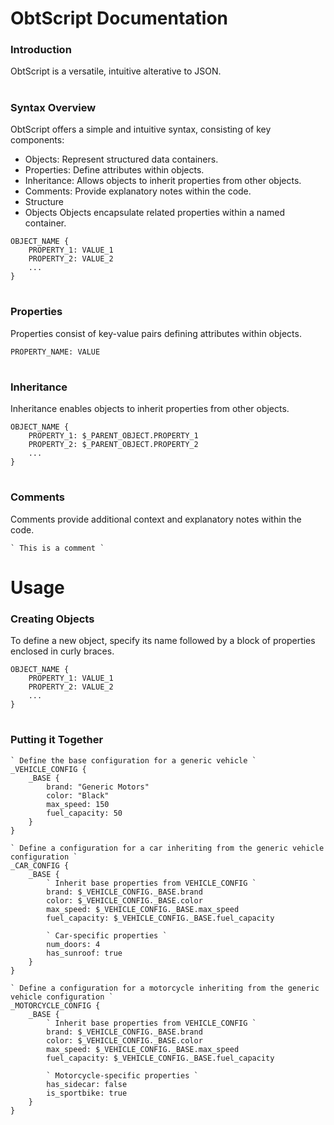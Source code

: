 
# ObtScript Documentation

### Introduction

ObtScript is a versatile, intuitive alterative to JSON. 

#

### Syntax Overview

ObtScript offers a simple and intuitive syntax, consisting of key components:

* Objects: Represent structured data containers.
* Properties: Define attributes within objects.
* Inheritance: Allows objects to inherit properties from other objects.
* Comments: Provide explanatory notes within the code.
* Structure
* Objects
Objects encapsulate related properties within a named container.

```
OBJECT_NAME {
    PROPERTY_1: VALUE_1
    PROPERTY_2: VALUE_2
    ...
}
```

#

### Properties

Properties consist of key-value pairs defining attributes within objects.

```
PROPERTY_NAME: VALUE
```

#

### Inheritance

Inheritance enables objects to inherit properties from other objects.

```
OBJECT_NAME {
    PROPERTY_1: $_PARENT_OBJECT.PROPERTY_1
    PROPERTY_2: $_PARENT_OBJECT.PROPERTY_2
    ...
}
```

#

### Comments

Comments provide additional context and explanatory notes within the code.

```
` This is a comment `
```

#

# Usage

### Creating Objects

To define a new object, specify its name followed by a block of properties enclosed in curly braces.

```
OBJECT_NAME {
    PROPERTY_1: VALUE_1
    PROPERTY_2: VALUE_2
    ...
}
```

#

### Putting it Together

```
` Define the base configuration for a generic vehicle `
_VEHICLE_CONFIG {
    _BASE {
        brand: "Generic Motors"
        color: "Black"
        max_speed: 150
        fuel_capacity: 50
    }
}

` Define a configuration for a car inheriting from the generic vehicle configuration `
_CAR_CONFIG {
    _BASE {
        ` Inherit base properties from VEHICLE_CONFIG `
        brand: $_VEHICLE_CONFIG._BASE.brand
        color: $_VEHICLE_CONFIG._BASE.color
        max_speed: $_VEHICLE_CONFIG._BASE.max_speed
        fuel_capacity: $_VEHICLE_CONFIG._BASE.fuel_capacity

        ` Car-specific properties `
        num_doors: 4
        has_sunroof: true
    }
}

` Define a configuration for a motorcycle inheriting from the generic vehicle configuration `
_MOTORCYCLE_CONFIG {
    _BASE {
        ` Inherit base properties from VEHICLE_CONFIG `
        brand: $_VEHICLE_CONFIG._BASE.brand
        color: $_VEHICLE_CONFIG._BASE.color
        max_speed: $_VEHICLE_CONFIG._BASE.max_speed
        fuel_capacity: $_VEHICLE_CONFIG._BASE.fuel_capacity

        ` Motorcycle-specific properties `
        has_sidecar: false
        is_sportbike: true
    }
}
```

#
